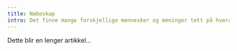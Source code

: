 ```yaml
---
title: Naboskap
intro: Det finne mange forskjellige mennesker og meninger tett på hverandre i økolnadsbyen. Les mer om hvordan vi kan få et godt naboskap.
---
```

Dette blir en lenger artikkel...
